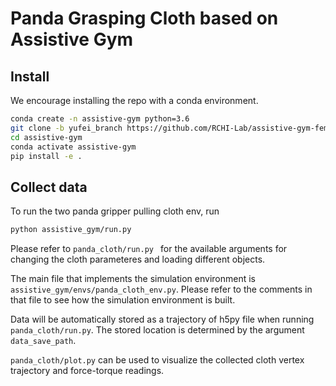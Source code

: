
# Panda Grasping Cloth based on Assistive Gym 
## Install
We encourage installing the repo with a conda environment.
```bash
conda create -n assistive-gym python=3.6
git clone -b yufei_branch https://github.com/RCHI-Lab/assistive-gym-fem.git
cd assistive-gym
conda activate assistive-gym
pip install -e .
```

## Collect data
To run the two panda gripper pulling cloth env, run
```bash
python assistive_gym/run.py 
``` 
Please refer to `panda_cloth/run.py ` for the available arguments for changing the cloth parameteres and loading different objects.

The main file that implements the simulation environment is `assistive_gym/envs/panda_cloth_env.py`.
Please refer to the comments in that file to see how the simulation environment is built.

Data will be automatically stored as a trajectory of h5py file when running `panda_cloth/run.py`. The stored location is determined by the argument `data_save_path`.

`panda_cloth/plot.py` can be used to visualize the collected cloth vertex trajectory and force-torque readings. 